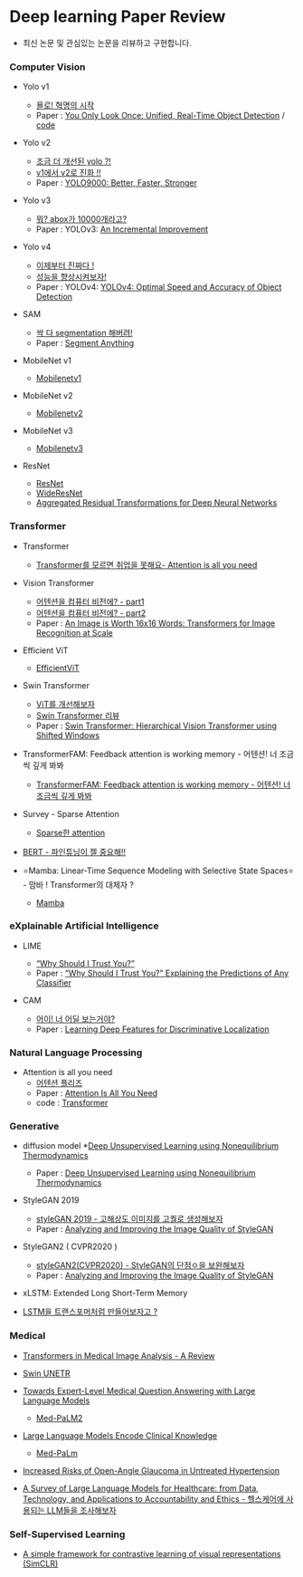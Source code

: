 # Deep learning Paper Review

* 최신 논문 및 관심있는 논문을 리뷰하고 구현합니다.


### Computer Vision 

* Yolo v1
  * [욜로! 혁명의 시작](https://minyoungxi.tistory.com/53)
  * Paper : [You Only Look Once: Unified, Real-Time Object Detection](https://arxiv.org/abs/1506.02640) / [code](https://velog.io/@minyoungxi/YOLO-v1-%EC%9D%B4%EB%AF%B8%EC%A7%80%EC%97%90%EC%84%9C-%EA%B0%9D%EC%B2%B4-%ED%83%90%EC%A7%80%EB%A5%BC-%ED%95%B4%EB%B3%BC%EA%B9%8C-%EB%85%BC%EB%AC%B8-%EA%B5%AC%ED%98%84-part1.-model)
 
* Yolo v2
  * [조금 더 개선된 yolo ?!](https://velog.io/@minyoungxi/yolo-v2-%EC%A1%B0%EA%B8%88-%EB%8D%94-%EA%B0%9C%EC%84%A0%EB%90%9C-yolo-%EB%85%BC%EB%AC%B8-%EB%A6%AC%EB%B7%B0)
  * [v1에서 v2로 진화 !!](https://velog.io/@minyoungxi/yolov2-v1%EC%97%90%EC%84%9C-v2%EB%A1%9C-%EC%A7%84%ED%99%94-%EB%AA%A8%EB%8D%B8-%EB%85%BC%EB%AC%B8-%EB%A6%AC%EB%B7%B0)
  * Paper : [YOLO9000: Better, Faster, Stronger](https://arxiv.org/abs/1612.08242)
 
* Yolo v3
  * [뭐? abox가 10000개라고?](https://velog.io/@minyoungxi/YOLOv3-%EB%AD%90-abox%EA%B0%80-10000%EA%B0%9C%EB%9D%BC%EA%B3%A0-%EB%85%BC%EB%AC%B8-%EB%A6%AC%EB%B7%B0)
  * Paper : YOLOv3: [An Incremental Improvement](https://arxiv.org/abs/1804.02767)

* Yolo v4
  * [이제부터 진짜다 !](https://velog.io/@minyoungxi/YOLO-v4-%EC%9D%B4%EC%A0%9C%EB%B6%80%ED%84%B0-%EC%A7%84%EC%A7%9C%EB%8B%A4-%EB%85%BC%EB%AC%B8-%EB%A6%AC%EB%B7%B0-part1)
  * [성능을 향상시켜보자!](https://velog.io/@minyoungxi/YOLO-v4-%EC%84%B1%EB%8A%A5%EC%9D%84-%ED%96%A5%EC%83%81%EC%8B%9C%EC%BC%9C%EB%B3%B4%EC%9E%90-%EB%85%BC%EB%AC%B8-%EB%A6%AC%EB%B7%B0-part2)
  * Paper : YOLOv4: [YOLOv4: Optimal Speed and Accuracy of Object Detection](https://arxiv.org/abs/2004.10934)
 
* SAM
  * [싹 다 segmentation 해버려! ](https://minyoungxi.tistory.com/91)
  * Paper : [Segment Anything](https://arxiv.org/abs/2304.02643)

* MobileNet v1
  * [Mobilenetv1](https://publish.obsidian.md/minyoungxi/Paper/Basic/Mobilenet/MobileNets+-+Efficient+Convolutional+Neural+Networks+for+Mobile+Vision+Applications)
 
* MobileNet v2
  * [Mobilenetv2](https://publish.obsidian.md/minyoungxi/Paper/Basic/Mobilenet/MobileNetV2+-+Inverted+Residuals+and+Linear+Bottlenecks)

* MobileNet v3
  * [Mobilenetv3](https://publish.obsidian.md/minyoungxi/Paper/Basic/Mobilenet/MobileNetV3)
 
* ResNet
  * [ResNet](https://publish.obsidian.md/minyoungxi/Paper/Basic/ResNet/ResNet+-+Deep+Residual+Learning+for+Image+Recognition)
  * [WideResNet](https://publish.obsidian.md/minyoungxi/Paper/Basic/ResNet/Wide+Residual+Networks)
  * [Aggregated Residual Transformations for Deep Neural Networks](https://publish.obsidian.md/minyoungxi/Paper/Basic/ResNet/Aggregated+Residual+Transformations+for+Deep+Neural+Networks)
 

### Transformer

* Transformer
  * [Transformer를 모르면 취업을 못해요- Attention is all you need](https://minyoungxi.tistory.com/104)

* Vision Transformer
  * [어텐션을 컴퓨터 비전에? - part1](https://minyoungxi.tistory.com/51)
  * [어텐션을 컴퓨터 비전에? - part2](https://minyoungxi.tistory.com/52)
  * Paper : [An Image is Worth 16x16 Words: Transformers for Image Recognition at Scale](https://arxiv.org/abs/2010.11929)
 
* Efficient ViT
  * [EfficientViT](https://publish.obsidian.md/minyoungxi/Paper/Transformer/Vision+Transformer/EfficientViT+-+Memory+Efficient+Vision+Transformer+with+Cascaded+Group+Attention)

* Swin Transformer
  * [ViT를 개선해보자](https://minyoungxi.tistory.com/56)
  * [Swin Transformer 리뷰](https://publish.obsidian.md/minyoungxi/Paper/Transformer/Swin+transformer+-+Hierarchical+vision+transformer+using+shifted+windows)
  * Paper : [Swin Transformer: Hierarchical Vision Transformer using Shifted Windows](https://arxiv.org/abs/2103.14030)

* TransformerFAM: Feedback attention is working memory - 어텐션! 너 조금씩 깊게 봐봐
  * [TransformerFAM: Feedback attention is working memory - 어텐션! 너 조금씩 깊게 봐봐](https://minyoungxi.tistory.com/108)

* Survey - Sparse Attention
   * [Sparse한 attention](https://publish.obsidian.md/minyoungxi/Paper/Transformer/survey/Sparse+Attention)
 
* [BERT - 파인튜닝이 젤 중요해!!](https://publish.obsidian.md/minyoungxi/Paper/Transformer/NLP/BERT+-+Pre-training+of+Deep+Bidirectional+Transformers+for+Language+Understanding)

* ⭐️Mamba: Linear-Time Sequence Modeling with Selective State Spaces⭐️ - 맘바 ! Transformer의 대체자 ?
  * [Mamba](https://minyoungxi.tistory.com/118)

### eXplainable Artificial Intelligence

* LIME
  * [“Why Should I Trust You?”](https://velog.io/@minyoungxi/LIME-Why-Should-I-Trust-You)
  * Paper : [“Why Should I Trust You?” Explaining the Predictions of Any Classifier](https://arxiv.org/pdf/1602.04938.pdf)

* CAM
  * [어이! 너 어딜 보는거야?](https://minyoungxi.tistory.com/55)
  * Paper : [Learning Deep Features for Discriminative Localization](https://arxiv.org/pdf/1512.04150.pdf)

### Natural Language Processing 

* Attention is all you need
  * [어텐션 플리즈](https://minyoungxi.tistory.com/71)
  * Paper : [Attention Is All You Need](https://arxiv.org/abs/1706.03762)
  * code : [Transformer](https://github.com/minyoungci/DeepLearning_Paper/tree/master/attention%20is%20all%20you%20need)



### Generative 
* diffusion model
  *[Deep Unsupervised Learning using Nonequilibrium Thermodynamics](https://minyoungxi.tistory.com/64)
  * Paper : [Deep Unsupervised Learning using Nonequilibrium Thermodynamics](https://arxiv.org/abs/1503.03585)

* StyleGAN 2019
  * [styleGAN 2019 - 고해상도 이미지를 고퀄로 생성해보자](https://minyoungxi.tistory.com/42)
  * Paper : [Analyzing and Improving the Image Quality of StyleGAN](https://arxiv.org/pdf/1912.04958.pdf)
 
* StyleGAN2 ( CVPR2020 )
  * [styleGAN2(CVPR2020) - StyleGAN의 단점ㅇ을 보완해보자](https://minyoungxi.tistory.com/43)
  * Paper : [Analyzing and Improving the Image Quality of StyleGAN](https://arxiv.org/pdf/1912.04958.pdf)

* xLSTM: Extended Long Short-Term Memory
 * [ LSTM을 트랜스포머처럼 만들어보자고 ?](https://minyoungxi.tistory.com/117)
### Medical 

* [Transformers in Medical Image Analysis - A Review](https://publish.obsidian.md/minyoungxi/Paper/medical/Transformers+in+Medical+Image+Analysis+-+A+Review)

* [Swin UNETR](https://publish.obsidian.md/minyoungxi/Paper/medical/segmentation/Swin+UNETR+-+Swin+Transformers+for+Semantic+Segmentation+of+Brain+Tumors+in+MRI+Images)

* [Towards Expert-Level Medical Question Answering with Large Language Models](https://minyoungxi.tistory.com/98)
     * [Med-PaLM2](https://publish.obsidian.md/minyoungxi/Paper/medical/LLM/Towards+Expert-Level+Medical+Question+Answering+with+Large+Language+Models)
* [Large Language Models Encode Clinical Knowledge](https://minyoungxi.tistory.com/97)
     * [Med-PaLm](https://publish.obsidian.md/minyoungxi/Paper/medical/LLM/Large+Language+Models+Encode+Clinical+Knowledge)
 
* [Increased Risks of Open-Angle Glaucoma in Untreated Hypertension](https://publish.obsidian.md/minyoungxi/Paper/medical/%EC%97%B0%EA%B5%AC%EC%8B%A4/Increased+Risks+of+Open-Angle+Glaucoma+in+Untreated+Hypertension+1)

* [A Survey of Large Language Models for Healthcare: from Data, Technology, and Applications to Accountability and Ethics - 헬스케어에 사용되는 LLM들을 조사해보자](https://minyoungxi.tistory.com/102)


### Self-Supervised Learning

* [A simple framework for contrastive learning of visual representations (SimCLR)](https://minyoungxi.tistory.com/82)
